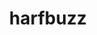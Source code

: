 ---
title: "harfbuzz"
layout: cache
categories: [package, develop]
meta: {"versions": ["5.3.1", "7.3.0"], "compilers": ["gcc@=11.1.0"], "oss": ["ubuntu20.04"], "platforms": ["linux"], "targets": ["x86_64_v3"], "stacks": ["data-vis-sdk", "root"], "num_specs": 16, "num_specs_by_stack": {"root": 16, "data-vis-sdk": 16}}
spec_details: [{"hash": "vqunkfiuzs6zu3g5v3sivm4lrwryubgg", "compiler": "gcc@=11.1.0", "versions": ["7.3.0"], "os": "ubuntu20.04", "platform": "linux", "target": "x86_64_v3", "variants": ["build_system=meson", "buildtype=release", "default_library=shared", "~graphite2", "~strip"], "stacks": ["root", "data-vis-sdk"], "size": "-", "tarball": "https://binaries.spack.io/develop/build_cache/linux-ubuntu20.04-x86_64_v3/gcc-11.1.0/harfbuzz-7.3.0/linux-ubuntu20.04-x86_64_v3-gcc-11.1.0-harfbuzz-7.3.0-vqunkfiuzs6zu3g5v3sivm4lrwryubgg.spack"}, {"hash": "ciz24zxsrj5qklb334m5awwxu3olfjsw", "compiler": "gcc@=11.1.0", "versions": ["5.3.1"], "os": "ubuntu20.04", "platform": "linux", "target": "x86_64_v3", "variants": ["build_system=meson", "buildtype=release", "default_library=shared", "~graphite2", "~strip"], "stacks": ["root", "data-vis-sdk"], "size": "-", "tarball": "https://binaries.spack.io/develop/build_cache/linux-ubuntu20.04-x86_64_v3/gcc-11.1.0/harfbuzz-5.3.1/linux-ubuntu20.04-x86_64_v3-gcc-11.1.0-harfbuzz-5.3.1-ciz24zxsrj5qklb334m5awwxu3olfjsw.spack"}, {"hash": "hzedo6rbkd7dx7ovnrg7nvot2bp4zypk", "compiler": "gcc@=11.1.0", "versions": ["5.3.1"], "os": "ubuntu20.04", "platform": "linux", "target": "x86_64_v3", "variants": ["build_system=meson", "buildtype=debugoptimized", "default_library=shared", "~graphite2", "~strip"], "stacks": ["root", "data-vis-sdk"], "size": "-", "tarball": "https://binaries.spack.io/develop/build_cache/linux-ubuntu20.04-x86_64_v3/gcc-11.1.0/harfbuzz-5.3.1/linux-ubuntu20.04-x86_64_v3-gcc-11.1.0-harfbuzz-5.3.1-hzedo6rbkd7dx7ovnrg7nvot2bp4zypk.spack"}, {"hash": "yahh2qvxhgzhbhkszrwoeb5pv5zxqsdq", "compiler": "gcc@=11.1.0", "versions": ["5.3.1"], "os": "ubuntu20.04", "platform": "linux", "target": "x86_64_v3", "variants": ["build_system=meson", "buildtype=release", "default_library=shared", "~graphite2", "~strip"], "stacks": ["root", "data-vis-sdk"], "size": "-", "tarball": "https://binaries.spack.io/develop/build_cache/linux-ubuntu20.04-x86_64_v3/gcc-11.1.0/harfbuzz-5.3.1/linux-ubuntu20.04-x86_64_v3-gcc-11.1.0-harfbuzz-5.3.1-yahh2qvxhgzhbhkszrwoeb5pv5zxqsdq.spack"}, {"hash": "ogqmqkk2wfpohqmbbuwfzx2iaibis2fg", "compiler": "gcc@=11.1.0", "versions": ["5.3.1"], "os": "ubuntu20.04", "platform": "linux", "target": "x86_64_v3", "variants": ["build_system=meson", "buildtype=debugoptimized", "default_library=shared", "~graphite2", "~strip"], "stacks": ["root", "data-vis-sdk"], "size": "-", "tarball": "https://binaries.spack.io/develop/build_cache/linux-ubuntu20.04-x86_64_v3/gcc-11.1.0/harfbuzz-5.3.1/linux-ubuntu20.04-x86_64_v3-gcc-11.1.0-harfbuzz-5.3.1-ogqmqkk2wfpohqmbbuwfzx2iaibis2fg.spack"}, {"hash": "2wjf5in3my46572xb3aghyuadv2sn6ju", "compiler": "gcc@=11.1.0", "versions": ["5.3.1"], "os": "ubuntu20.04", "platform": "linux", "target": "x86_64_v3", "variants": ["build_system=meson", "buildtype=release", "default_library=shared", "~graphite2", "~strip"], "stacks": ["root", "data-vis-sdk"], "size": "-", "tarball": "https://binaries.spack.io/develop/build_cache/linux-ubuntu20.04-x86_64_v3/gcc-11.1.0/harfbuzz-5.3.1/linux-ubuntu20.04-x86_64_v3-gcc-11.1.0-harfbuzz-5.3.1-2wjf5in3my46572xb3aghyuadv2sn6ju.spack"}, {"hash": "cd7wezmrbdi5b4dbftp7ejfcsl6ff6hy", "compiler": "gcc@=11.1.0", "versions": ["5.3.1"], "os": "ubuntu20.04", "platform": "linux", "target": "x86_64_v3", "variants": ["build_system=meson", "buildtype=debugoptimized", "default_library=shared", "~graphite2", "~strip"], "stacks": ["root", "data-vis-sdk"], "size": "-", "tarball": "https://binaries.spack.io/develop/build_cache/linux-ubuntu20.04-x86_64_v3/gcc-11.1.0/harfbuzz-5.3.1/linux-ubuntu20.04-x86_64_v3-gcc-11.1.0-harfbuzz-5.3.1-cd7wezmrbdi5b4dbftp7ejfcsl6ff6hy.spack"}, {"hash": "5k2rt5rg24mngdsky2y73elwokwg3hbw", "compiler": "gcc@=11.1.0", "versions": ["5.3.1"], "os": "ubuntu20.04", "platform": "linux", "target": "x86_64_v3", "variants": ["build_system=meson", "buildtype=debugoptimized", "default_library=shared", "~graphite2", "~strip"], "stacks": ["root", "data-vis-sdk"], "size": "-", "tarball": "https://binaries.spack.io/develop/build_cache/linux-ubuntu20.04-x86_64_v3/gcc-11.1.0/harfbuzz-5.3.1/linux-ubuntu20.04-x86_64_v3-gcc-11.1.0-harfbuzz-5.3.1-5k2rt5rg24mngdsky2y73elwokwg3hbw.spack"}, {"hash": "sj6zdxmweyt7lmlcksergpqm3x6iy5bl", "compiler": "gcc@=11.1.0", "versions": ["7.3.0"], "os": "ubuntu20.04", "platform": "linux", "target": "x86_64_v3", "variants": ["build_system=meson", "buildtype=release", "default_library=shared", "~graphite2", "~strip"], "stacks": ["root", "data-vis-sdk"], "size": "-", "tarball": "https://binaries.spack.io/develop/build_cache/linux-ubuntu20.04-x86_64_v3/gcc-11.1.0/harfbuzz-7.3.0/linux-ubuntu20.04-x86_64_v3-gcc-11.1.0-harfbuzz-7.3.0-sj6zdxmweyt7lmlcksergpqm3x6iy5bl.spack"}, {"hash": "c55544ebtnlqeh6wj7dqgcynpzkpnz3w", "compiler": "gcc@=11.1.0", "versions": ["7.3.0"], "os": "ubuntu20.04", "platform": "linux", "target": "x86_64_v3", "variants": ["build_system=meson", "buildtype=release", "default_library=shared", "~graphite2", "~strip"], "stacks": ["root", "data-vis-sdk"], "size": "-", "tarball": "https://binaries.spack.io/develop/build_cache/linux-ubuntu20.04-x86_64_v3/gcc-11.1.0/harfbuzz-7.3.0/linux-ubuntu20.04-x86_64_v3-gcc-11.1.0-harfbuzz-7.3.0-c55544ebtnlqeh6wj7dqgcynpzkpnz3w.spack"}, {"hash": "sp7mmn25kgugvadkue32mx4y5kc3pbkf", "compiler": "gcc@=11.1.0", "versions": ["5.3.1"], "os": "ubuntu20.04", "platform": "linux", "target": "x86_64_v3", "variants": ["build_system=meson", "buildtype=debugoptimized", "default_library=shared", "~graphite2", "~strip"], "stacks": ["root", "data-vis-sdk"], "size": "-", "tarball": "https://binaries.spack.io/develop/build_cache/linux-ubuntu20.04-x86_64_v3/gcc-11.1.0/harfbuzz-5.3.1/linux-ubuntu20.04-x86_64_v3-gcc-11.1.0-harfbuzz-5.3.1-sp7mmn25kgugvadkue32mx4y5kc3pbkf.spack"}, {"hash": "4eeltznzadzwb7df5vs3mrj4vktmbid4", "compiler": "gcc@=11.1.0", "versions": ["5.3.1"], "os": "ubuntu20.04", "platform": "linux", "target": "x86_64_v3", "variants": ["build_system=meson", "buildtype=release", "default_library=shared", "~graphite2", "~strip"], "stacks": ["root", "data-vis-sdk"], "size": "-", "tarball": "https://binaries.spack.io/develop/build_cache/linux-ubuntu20.04-x86_64_v3/gcc-11.1.0/harfbuzz-5.3.1/linux-ubuntu20.04-x86_64_v3-gcc-11.1.0-harfbuzz-5.3.1-4eeltznzadzwb7df5vs3mrj4vktmbid4.spack"}, {"hash": "uysve3fszlwrqcvt7dqhgsuzcjhs7d2z", "compiler": "gcc@=11.1.0", "versions": ["5.3.1"], "os": "ubuntu20.04", "platform": "linux", "target": "x86_64_v3", "variants": ["build_system=meson", "buildtype=debugoptimized", "default_library=shared", "~graphite2", "~strip"], "stacks": ["root", "data-vis-sdk"], "size": "-", "tarball": "https://binaries.spack.io/develop/build_cache/linux-ubuntu20.04-x86_64_v3/gcc-11.1.0/harfbuzz-5.3.1/linux-ubuntu20.04-x86_64_v3-gcc-11.1.0-harfbuzz-5.3.1-uysve3fszlwrqcvt7dqhgsuzcjhs7d2z.spack"}, {"hash": "yaiwhumzdx6rsk3pskf5osq54sevikpo", "compiler": "gcc@=11.1.0", "versions": ["5.3.1"], "os": "ubuntu20.04", "platform": "linux", "target": "x86_64_v3", "variants": ["build_system=meson", "buildtype=debugoptimized", "default_library=shared", "~graphite2", "~strip"], "stacks": ["root", "data-vis-sdk"], "size": "-", "tarball": "https://binaries.spack.io/develop/build_cache/linux-ubuntu20.04-x86_64_v3/gcc-11.1.0/harfbuzz-5.3.1/linux-ubuntu20.04-x86_64_v3-gcc-11.1.0-harfbuzz-5.3.1-yaiwhumzdx6rsk3pskf5osq54sevikpo.spack"}, {"hash": "xm75525qnnhh3e5wpuewdnjdojxn6u27", "compiler": "gcc@=11.1.0", "versions": ["5.3.1"], "os": "ubuntu20.04", "platform": "linux", "target": "x86_64_v3", "variants": ["build_system=meson", "buildtype=release", "default_library=shared", "~graphite2", "~strip"], "stacks": ["root", "data-vis-sdk"], "size": "-", "tarball": "https://binaries.spack.io/develop/build_cache/linux-ubuntu20.04-x86_64_v3/gcc-11.1.0/harfbuzz-5.3.1/linux-ubuntu20.04-x86_64_v3-gcc-11.1.0-harfbuzz-5.3.1-xm75525qnnhh3e5wpuewdnjdojxn6u27.spack"}, {"hash": "7comr2zh7yhadw7nleh6dx6varvshh5q", "compiler": "gcc@=11.1.0", "versions": ["5.3.1"], "os": "ubuntu20.04", "platform": "linux", "target": "x86_64_v3", "variants": ["build_system=meson", "buildtype=debugoptimized", "default_library=shared", "~graphite2", "~strip"], "stacks": ["root", "data-vis-sdk"], "size": "-", "tarball": "https://binaries.spack.io/develop/build_cache/linux-ubuntu20.04-x86_64_v3/gcc-11.1.0/harfbuzz-5.3.1/linux-ubuntu20.04-x86_64_v3-gcc-11.1.0-harfbuzz-5.3.1-7comr2zh7yhadw7nleh6dx6varvshh5q.spack"}]
---